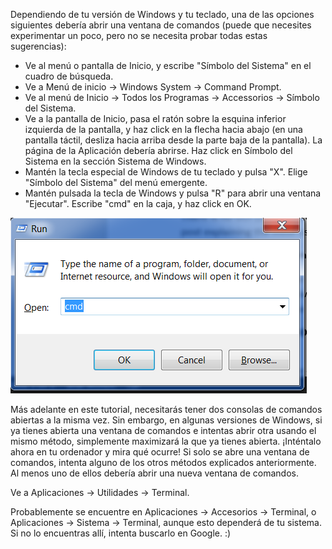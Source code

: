 
<!--sec data-title="Opening: Windows" data-id="windows_prompt" data-collapse=true ces-->

Dependiendo de tu versión de Windows y tu teclado, una de las opciones siguientes debería abrir una ventana de comandos (puede que necesites experimentar un poco, pero no se necesita probar todas estas sugerencias):

- Ve al menú o pantalla de Inicio, y escribe "Símbolo del Sistema" en el cuadro de búsqueda.
- Ve a Menú de inicio → Windows System → Command Prompt.
- Ve al menú de Inicio → Todos los Programas → Accessorios → Símbolo del Sistema.
- Ve a la pantalla de Inicio, pasa el ratón sobre la esquina inferior izquierda de la pantalla, y haz click en la flecha hacia abajo (en una pantalla táctil, desliza hacia arriba desde la parte baja de la pantalla). La página de la Aplicación debería abrirse. Haz click en Símbolo del Sistema en la sección Sistema de Windows.
- Mantén la tecla especial de Windows de tu teclado y pulsa "X". Elige "Símbolo del Sistema" del menú emergente.
- Mantén pulsada la tecla de Windows y pulsa "R" para abrir una ventana "Ejecutar". Escribe "cmd" en la caja, y haz click en OK.

![Escribe "cmd" en la ventana "Ejecutar"](../python_installation/images/windows-plus-r.png)

Más adelante en este tutorial, necesitarás tener dos consolas de comandos abiertas a la misma vez. Sin embargo, en algunas versiones de Windows, si ya tienes abierta una ventana de comandos e intentas abrir otra usando el mismo método, simplemente maximizará la que ya tienes abierta. ¡Inténtalo ahora en tu ordenador y mira qué ocurre! Si solo se abre una ventana de comandos, intenta alguno de los otros métodos explicados anteriormente. Al menos uno de ellos debería abrir una nueva ventana de comandos.

<!--endsec-->

<!--sec data-title="Opening: OS X" data-id="OSX_prompt" data-collapse=true ces-->

Ve a Aplicaciones → Utilidades → Terminal.

<!--endsec-->

<!--sec data-title="Opening: Linux" data-id="linux_prompt" data-collapse=true ces-->

Probablemente se encuentre en Aplicaciones → Accesorios → Terminal, o Aplicaciones → Sistema → Terminal, aunque esto dependerá de tu sistema. Si no lo encuentras allí, intenta buscarlo en Google. :)

<!--endsec-->
